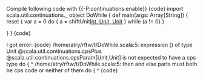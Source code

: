 Compile following code with {{-P:continuations:enable}}
{code}
import scala.util.continuations._
object DoWhile {
  def main(args: Array[String]) {
    reset {
      var a = 0
      do {
        a = shiftUnit[Int, Unit, Unit](0)
      } while (a != 0)
    }
    
  }
}
{code}

I got error:
{code}
/home/atry/rftw/t/DoWhile.scala:5: expression () of type Unit @scala.util.continuations.cpsPlus @scala.util.continuations.cpsParam[Unit,Unit] is not expected to have a cps type
      do {
      ^
/home/atry/rftw/t/DoWhile.scala:5: then and else parts must both be cps code or neither of them
      do {
      ^
{code}


